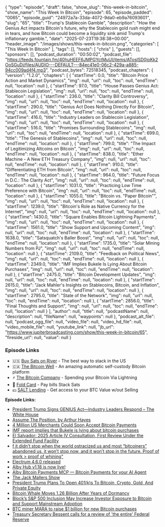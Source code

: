 {
  "type": "episode",
  "draft": false,
  "show_slug": "this-week-in-bitcoin",
  "show_name": "This Week In Bitcoin",
  "episode": 65,
  "episode_padded": "0065",
  "episode_guid": "24972a7a-33da-4072-9da0-eb9a76093601",
  "slug": "65",
  "title": "Trump's Stablecoin Gamble",
  "description": "How the Genius Act impacts Bitcoin's future, why the Stablecoin gold rush might end in tears, and how Bitcoin could become a liquidity sink amid Trump's inflationary gamble.",
  "date": "2025-07-23T19:38:38+00:00",
  "header_image": "/images/shows/this-week-in-bitcoin.png",
  "categories": [
    "This Week In Bitcoin"
  ],
  "tags": [],
  "hosts": [
    "chris"
  ],
  "guests": [],
  "sponsors": [],
  "podcast_duration": "00:50:02",
  "podcast_file": "https://feeds.fountain.fm/40huHEEF6JMPGYctMuUI/items/AToslSD0joKk2OoSGuDi/files/AUDIO---DEFAULT---84ec41e0-06c2-429a-a885-94cc009ad4f4.mp3",
  "podcast_bytes": 72518345,
  "podcast_chapters": {
    "version": "1.2.0",
    "chapters": [
      {
        "startTime": 0.0,
        "title": "Bitcoin Price Action and Market Dynamics",
        "img": null,
        "url": null,
        "toc": null,
        "endTime": null,
        "location": null
      },
      {
        "startTime": 97.0,
        "title": "House Passes Genius Act: Stablecoin Legislation",
        "img": null,
        "url": null,
        "toc": null,
        "endTime": null,
        "location": null
      },
      {
        "startTime": 236.0,
        "title": "Clarity Bill Controversy",
        "img": null,
        "url": null,
        "toc": null,
        "endTime": null,
        "location": null
      },
      {
        "startTime": 290.0,
        "title": "Genius Act Does Nothing Directly For Bitcoin",
        "img": null,
        "url": null,
        "toc": null,
        "endTime": null,
        "location": null
      },
      {
        "startTime": 416.0,
        "title": "Industry Leaders on Stablecoin Legislation",
        "img": null,
        "url": null,
        "toc": null,
        "endTime": null,
        "location": null
      },
      {
        "startTime": 516.0,
        "title": "Promises Surrounding Stablecoins",
        "img": null,
        "url": null,
        "toc": null,
        "endTime": null,
        "location": null
      },
      {
        "startTime": 699.0,
        "title": "The Genesis of Stablecoins",
        "img": null,
        "url": null,
        "toc": null,
        "endTime": null,
        "location": null
      },
      {
        "startTime": 799.0,
        "title": "The Impact of Legitimizing Altcoins on Bitcoin",
        "img": null,
        "url": null,
        "toc": null,
        "endTime": null,
        "location": null
      },
      {
        "startTime": 838.0,
        "title": "Ether Machine - A New ETH Treasury Company",
        "img": null,
        "url": null,
        "toc": null,
        "endTime": null,
        "location": null
      },
      {
        "startTime": 910.0,
        "title": "Differentiating ETH from Bitcoin",
        "img": null,
        "url": null,
        "toc": null,
        "endTime": null,
        "location": null
      },
      {
        "startTime": 964.0,
        "title": "Future Focus in D.C.: The Clarity Act",
        "img": null,
        "url": null,
        "toc": null,
        "endTime": null,
        "location": null
      },
      {
        "startTime": 1031.0,
        "title": "Practicing Low Time Preference with Bitcoin",
        "img": null,
        "url": null,
        "toc": null,
        "endTime": null,
        "location": null
      },
      {
        "startTime": 1055.0,
        "title": "Bitcoin vs. \"Paper Bitcoin\"",
        "img": null,
        "url": null,
        "toc": null,
        "endTime": null,
        "location": null
      },
      {
        "startTime": 1239.0,
        "title": "Bitcoin's Role as Native Currency for the Internet",
        "img": null,
        "url": null,
        "toc": null,
        "endTime": null,
        "location": null
      },
      {
        "startTime": 1430.0,
        "title": "Square Enables Bitcoin Lightning Payments",
        "img": null,
        "url": null,
        "toc": null,
        "endTime": null,
        "location": null
      },
      {
        "startTime": 1561.0,
        "title": "Show Support and Upcoming Content",
        "img": null,
        "url": null,
        "toc": null,
        "endTime": null,
        "location": null
      },
      {
        "startTime": 1638.0,
        "title": "Satsquatch's Baller Boost",
        "img": null,
        "url": null,
        "toc": null,
        "endTime": null,
        "location": null
      },
      {
        "startTime": 1735.0,
        "title": "Solar Mining Numbers from PJ",
        "img": null,
        "url": null,
        "toc": null,
        "endTime": null,
        "location": null
      },
      {
        "startTime": 2109.0,
        "title": "Feedback on Political News",
        "img": null,
        "url": null,
        "toc": null,
        "endTime": null,
        "location": null
      },
      {
        "startTime": 2349.0,
        "title": "IMF Implies Bukele Is Lying About Bitcoin Purchases",
        "img": null,
        "url": null,
        "toc": null,
        "endTime": null,
        "location": null
      },
      {
        "startTime": 2475.0,
        "title": "Bitcoin Development Updates",
        "img": null,
        "url": null,
        "toc": null,
        "endTime": null,
        "location": null
      },
      {
        "startTime": 2615.0,
        "title": "Jack Mahler's Insights on Stablecoins, Bitcoin, and Inflation",
        "img": null,
        "url": null,
        "toc": null,
        "endTime": null,
        "location": null
      },
      {
        "startTime": 2795.0,
        "title": "State of the Network",
        "img": null,
        "url": null,
        "toc": null,
        "endTime": null,
        "location": null
      },
      {
        "startTime": 2856.0,
        "title": "Final Thoughts and Support",
        "img": null,
        "url": null,
        "toc": null,
        "endTime": null,
        "location": null
      }
    ],
    "author": null,
    "title": null,
    "podcastName": null,
    "description": null,
    "fileName": null,
    "waypoints": null
  },
  "podcast_alt_file": null,
  "podcast_ogg_file": null,
  "video_file": null,
  "video_hd_file": null,
  "video_mobile_file": null,
  "youtube_link": null,
  "jb_url": "https://www.jupiterbroadcasting.com/show/this-week-in-bitcoin/65",
  "fireside_url": null,
  "value": null
}


### Episode Links

* 🇺🇸 [Buy Sats on River](https://partner.river.com/jupiter) \- The best way to stack in the US
* 🇨🇦 [The Bitcoin Well](https://www.bitcoinwell.com/jupiter) \- An amazing automatic self-custody Bitcoin platform
* ⚡ [The Bitcoin Company](https://app.thebitcoincompany.com/signup?ref=JUPITER) \- Spending your Bitcoin Via Lightning
* 🏦 [Fold Card](https://use.foldapp.com/r/XNHPXTFC) \- Pay bills Stack Sats
* 💵 [SALT Lending](https://borrower.saltlending.com/register?referralCode=GkPQdbqWG) \- Get access to your BTC Value w/out Selling

**Episode Links:**

* [President Trump Signs GENIUS Act—Industry Leaders Respond – The White House](https://www.whitehouse.gov/videos/president-trump-signs-genius-act-industry-leaders-respond/)
* [Assume The Position. by Arthur Hayes](https://cryptohayes.medium.com/assume-the-position-823ed2cf3c75)
* [4 Million US Merchants Could Soon Accept Bitcoin Payments](https://beincrypto.com/jack-dorsey-square-bitcoin-payments/)
* [IMF report implies that Bukele is lying about bitcoin purchases](https://stacker.news/items/1049922)
* [El Salvador: 2025 Article IV Consultation, First Review Under the Extended Fund Facility](https://www.imf.org/en/Publications/CR/Issues/2025/07/15/El-Salvador-2025-Article-IV-Consultation-First-Review-Under-the-Extended-Fund-Facility-and-568621)
* [f it didn’t stop when the world ostracized us and most “bitcoiners” abandoned us, it won’t stop now, and it won’t stop in the future. Proof of work > proof of whining"](https://xcancel.com/nayibbukele/status/1897019629702410551)
* [Electrum 4.6.0 released](https://github.com/spesmilo/electrum/releases/tag/4.6.0)
* [Alby Hub v1.18 is now live!](https://x.com/getalby/status/1945849199423295977?t=E9EIlRX-vHxbQ8g23lQU3A)
* [Alby Bitcoin Payments MCP — Bitcoin Payments for your AI Agent](https://getalby.com/ai)
* [The Jack Mallers Show](https://podcastindex.org/podcast/6455325)
* [President Trump Plans To Open 401(k)s To Bitcoin, Crypto, Gold, And Private Equity](https://bitcoinmagazine.com/news/president-trump-plans-to-open-401ks-to-bitcoin-crypto-gold-and-private-equity-ft)
* [ Bitcoin Whale Moves 1.26 Billion After Years of Dormancy ](https://coinmarketcap.com/academy/article/bitcoin-news-bitcoin-whale-moves-126-billion-after-years-of-dormancy)
* [Block’s S&P 500 Inclusion May Increase Investor Exposure to Bitcoin and Support Mainstream Adoption](https://en.coinotag.com/blocks-sp-500-inclusion-may-increase-investor-exposure-to-bitcoin-and-support-mainstream-adoption/)
* [BTC miner MARA to raise $1 billion for new Bitcoin purchases](https://www.cryptopolitan.com/btc-miner-mara-to-raise-1-billion/)
* [Treasury Secretary Bessent calls for a review of 'the entire' Federal Reserve](https://www.cnbc.com/2025/07/21/treasury-secretary-bessent-calls-for-a-review-of-the-entire-federal-reserve.html)
